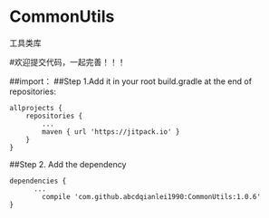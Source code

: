 # CommonUtils
工具类库

#欢迎提交代码，一起完善！！！

##import：
##Step 1.Add it in your root build.gradle at the end of repositories:

	allprojects {
		repositories {
			...
			maven { url 'https://jitpack.io' }
		}
	}
##Step 2. Add the dependency

	dependencies {
          ...
	        compile 'com.github.abcdqianlei1990:CommonUtils:1.0.6'
	}
